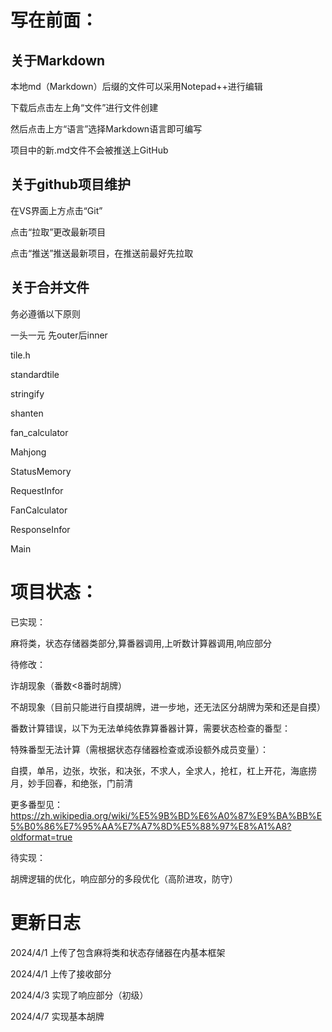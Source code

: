 # 写在前面：
## 关于Markdown
本地md（Markdown）后缀的文件可以采用Notepad++进行编辑

下载后点击左上角“文件”进行文件创建

然后点击上方“语言”选择Markdown语言即可编写

项目中的新.md文件不会被推送上GitHub


## 关于github项目维护
在VS界面上方点击“Git”

点击“拉取”更改最新项目

点击“推送”推送最新项目，在推送前最好先拉取


## 关于合并文件

务必遵循以下原则

一头一元 先outer后inner

tile.h

standardtile

stringify

shanten

fan_calculator

Mahjong

StatusMemory

RequestInfor

FanCalculator

ResponseInfor

Main




# 项目状态：

已实现：

麻将类，状态存储器类部分,算番器调用,上听数计算器调用,响应部分



待修改：

诈胡现象（番数<8番时胡牌）

不胡现象（目前只能进行自摸胡牌，进一步地，还无法区分胡牌为荣和还是自摸）

番数计算错误，以下为无法单纯依靠算番器计算，需要状态检查的番型：


特殊番型无法计算（需根据状态存储器检查或添设额外成员变量）：

自摸，单吊，边张，坎张，和决张，不求人，全求人，抢杠，杠上开花，海底捞月，妙手回春，和绝张，门前清




更多番型见：https://zh.wikipedia.org/wiki/%E5%9B%BD%E6%A0%87%E9%BA%BB%E5%B0%86%E7%95%AA%E7%A7%8D%E5%88%97%E8%A1%A8?oldformat=true



待实现：

胡牌逻辑的优化，响应部分的多段优化（高阶进攻，防守）



# 更新日志

2024/4/1 上传了包含麻将类和状态存储器在内基本框架

2024/4/1 上传了接收部分

2024/4/3 实现了响应部分（初级）

2024/4/7 实现基本胡牌

